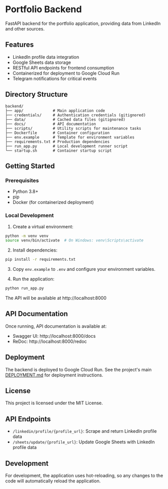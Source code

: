 # Portfolio Backend

FastAPI backend for the portfolio application, providing data from LinkedIn and other sources.

## Features

- LinkedIn profile data integration
- Google Sheets data storage
- RESTful API endpoints for frontend consumption
- Containerized for deployment to Google Cloud Run
- Telegram notifications for critical events

## Directory Structure

```
backend/
├── app/             # Main application code
├── credentials/     # Authentication credentials (gitignored)
├── data/            # Cached data files (gitignored)
├── docs/            # API documentation
├── scripts/         # Utility scripts for maintenance tasks  
├── Dockerfile       # Container configuration
├── env.example      # Template for environment variables
├── requirements.txt # Production dependencies
├── run_app.py       # Local development runner script
└── startup.sh       # Container startup script
```

## Getting Started

### Prerequisites

- Python 3.8+
- pip
- Docker (for containerized deployment)

### Local Development

1. Create a virtual environment:
```bash
python -m venv venv
source venv/bin/activate  # On Windows: venv\Scripts\activate
```

2. Install dependencies:
```bash
pip install -r requirements.txt
```

3. Copy `env.example` to `.env` and configure your environment variables.

4. Run the application:
```bash
python run_app.py
```

The API will be available at http://localhost:8000

## API Documentation

Once running, API documentation is available at:
- Swagger UI: http://localhost:8000/docs
- ReDoc: http://localhost:8000/redoc

## Deployment

The backend is deployed to Google Cloud Run. See the project's main [DEPLOYMENT.md](../DEPLOYMENT.md) for deployment instructions.

## License

This project is licensed under the MIT License.

## API Endpoints

- `/linkedin/profile/{profile_url}`: Scrape and return LinkedIn profile data
- `/sheets/update/{profile_url}`: Update Google Sheets with LinkedIn profile data

## Development

For development, the application uses hot-reloading, so any changes to the code will automatically reload the application. 